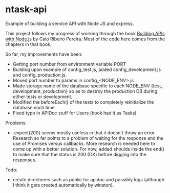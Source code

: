 # ntask-api
Example of building a service API with Node JS and express.

This project follows my progress of working through the book [Building APIs with Node.js](http://www.apress.com/us/book/9781484224410#otherversion=9781484224427) by Caio Ribeiro Pereira.
Most of the code here comes from the chapters in that book.

So far, my improvements have been:
* Getting port number from environment variable PORT
* Building upon example of config_test.js, added config_development.js and config_production.js.
* Moved port number to params in config_<NODE_ENV>.js
* Made storage name of the database specific to each NODE_ENV {test, development, production} so as to destroy the production DB during either tests or development.
* Modified the beforeEach() of the tests to completely reinitialize the database each time
* Fixed typo in APIDoc stuff for Users (book had it as Tasks)

Problems:
* .expect(200) seems mostly useless in that it doesn't throw an error. Research so far points to a problem of waiting for the response and the use of Promises versus callbacks. More research is needed here to come up with a better solution. For now, added shoulds inside the end() to make sure that the status is 200 (OK) before digging into the responses.

Todo:
* create directories such as public for apidoc and possibly logs (although I think it gets created automatically by winston).
